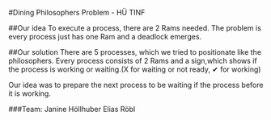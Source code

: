 #Dining Philosophers Problem - HÜ TINF

##Our idea
To execute a process, there are 2 Rams needed. The problem is every process just has one Ram and a deadlock emerges.

##Our solution
There are 5 processes, which we tried to positionate like the philosophers. Every process consists of 2 Rams and a sign,which shows if the process is working or waiting.(X for waiting or not ready, ✔ for working)

Our idea was to prepare the next process to be waiting if the process before it is working.

###Team:
Janine Höllhuber
Elias Röbl
